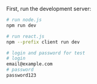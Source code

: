 
First, run the development server:

```bash
# run node.js
npm run dev

# run react.js
npm --prefix client run dev

# login and password for test
# login
email@example.com
# password
password123
